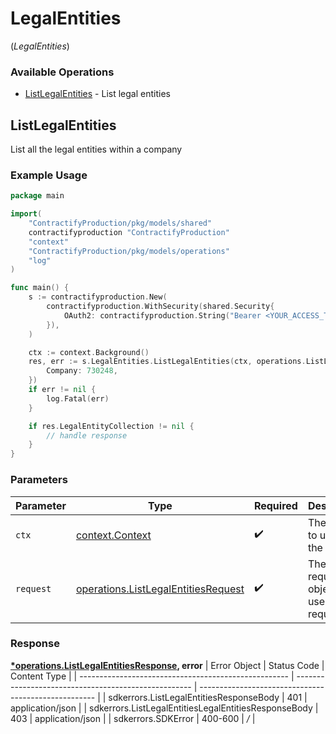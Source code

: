 # LegalEntities
(*LegalEntities*)

### Available Operations

* [ListLegalEntities](#listlegalentities) - List legal entities

## ListLegalEntities

List all the legal entities within a company

### Example Usage

```go
package main

import(
	"ContractifyProduction/pkg/models/shared"
	contractifyproduction "ContractifyProduction"
	"context"
	"ContractifyProduction/pkg/models/operations"
	"log"
)

func main() {
    s := contractifyproduction.New(
        contractifyproduction.WithSecurity(shared.Security{
            OAuth2: contractifyproduction.String("Bearer <YOUR_ACCESS_TOKEN_HERE>"),
        }),
    )

    ctx := context.Background()
    res, err := s.LegalEntities.ListLegalEntities(ctx, operations.ListLegalEntitiesRequest{
        Company: 730248,
    })
    if err != nil {
        log.Fatal(err)
    }

    if res.LegalEntityCollection != nil {
        // handle response
    }
}
```

### Parameters

| Parameter                                                                                      | Type                                                                                           | Required                                                                                       | Description                                                                                    |
| ---------------------------------------------------------------------------------------------- | ---------------------------------------------------------------------------------------------- | ---------------------------------------------------------------------------------------------- | ---------------------------------------------------------------------------------------------- |
| `ctx`                                                                                          | [context.Context](https://pkg.go.dev/context#Context)                                          | :heavy_check_mark:                                                                             | The context to use for the request.                                                            |
| `request`                                                                                      | [operations.ListLegalEntitiesRequest](../../pkg/models/operations/listlegalentitiesrequest.md) | :heavy_check_mark:                                                                             | The request object to use for the request.                                                     |


### Response

**[*operations.ListLegalEntitiesResponse](../../pkg/models/operations/listlegalentitiesresponse.md), error**
| Error Object                                         | Status Code                                          | Content Type                                         |
| ---------------------------------------------------- | ---------------------------------------------------- | ---------------------------------------------------- |
| sdkerrors.ListLegalEntitiesResponseBody              | 401                                                  | application/json                                     |
| sdkerrors.ListLegalEntitiesLegalEntitiesResponseBody | 403                                                  | application/json                                     |
| sdkerrors.SDKError                                   | 400-600                                              | */*                                                  |
